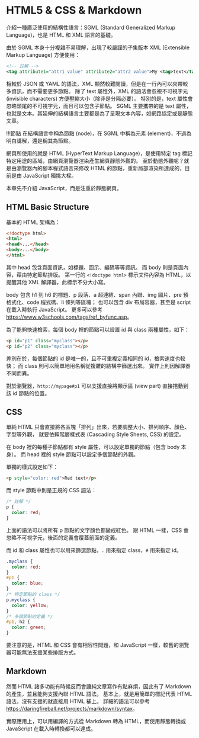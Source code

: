 # HTML5 & CSS & Markdown

介紹一種廣泛使用的結構性語言：SGML (Standard Generalized Markup Language)，也是 HTML 和 XML 語言的基礎。

由於 SGML 本身十分複雜不易理解，出現了較嚴謹的子集版本 XML (Extensible Markup Language) 方便使用：

```xml
<!-- 註解 -->
<tag attribute1="attr1 value" attribute2="attr2 value">My <tag>text</tag>.</tag>
```

相較於 JSON 或 YAML 的語法，XML 顯然較難閱讀，但是在一行內可以夾帶較多資訊，而不需要更多節點。
除了 text 屬性外，XML 的語法會忽視不可視字元 (invisible characters) 方便壓縮大小（除非是分隔必要）。
特別的是，text 屬性會忽略頭尾的不可視字元，而且可以包含子節點。
SGML 主要攜帶的是 text 屬性，也就是文本。其延伸的結構語言主要都是為了呈現文本內容，如網路協定或是靜態文章。

!!!節點
  在結構語言中稱為節點 (node)，在 SGML 中稱為元素 (element)，不過為明白講解，還是稱其為節點。

網頁所使用的就是 HTML (HyperText Markup Language)，是使用特定 tag 標記特定用途的區域，由網頁瀏覽器渲染產生網頁靜態外觀的。
至於動態外觀呢？就是由瀏覽器內的腳本程式語言來修改 HTML 的節點，重新局部渲染所達成的，目前是由 JavaScript 獨挑大樑。

本章先不介紹 JavaScript，而是注重於靜態網頁。

## HTML Basic Structure

基本的 HTML 架構為：

```html
<!doctype html>
<html>
<head>...</head>
<body>...</body>
</html>
```

其中 head 包含頁面資訊，如標題、圖示、編碼等等資訊。
而 body 則是頁面內容，藉由特定節點排版。
第一行的 `<!doctype html>` 標示文件內容為 HTML，以提醒其他 XML 解譯器，此標示不分大小寫。

body 包含 h1 到 h6 的標題、p 段落、a 超連結、span 內聯、img 圖片、pre 預格式化、code 程式碼、li 條列等區塊；
也可以包含 div 布局容器，甚至是 script 在載入時執行 JavaScript。
更多可以參考 <https://www.w3schools.com/tags/ref_byfunc.asp>。

為了能夠快速檢索，每個 body 裡的節點可以設置 id 與 class 兩種屬性，如下：

```html
<p id="p1" class="myclass"></p>
<p id="p2" class="myclass"></p>
```

差別在於，每個節點的 id 是唯一的，且不可重複定義相同的 id，檢索速度也較快；
而 class 則可以簡單地用名稱從複雜的結構中篩選出來。
實作上則因解譯器不同而異。

對於瀏覽器，`http://mypage#p1` 可以支援直接將顯示區 (view part) 直接捲動到該 id 節點的位置。

## CSS

單純 HTML 只會直接將各區塊「排列」出來，若要調整大小、排列順序、顏色、字型等外觀，
就要依賴階層樣式表 (Cascading Style Sheets, CSS) 的設定。

在 body 裡的每種子節點都有 style 屬性，可以設定單獨的節點（包含 body 本身）。
而 head 裡的 style 節點可以設定多個節點的外觀。

單獨的樣式設定如下：

```html
<p style="color: red">Red text</p>
```

而 style 節點中則是正規的 CSS 語法：

```css
/* 註解 */
p {
  color: red;
}
```

上面的語法可以將所有 p 節點的文字顏色都變成紅色。
跟 HTML 一樣，CSS 會忽略不可視字元，後面的定義會覆蓋前面的定義。

而 id 和 class 屬性也可以用來篩選節點，`.` 用來指定 class，`#` 用來指定 id。

```css
.myclass {
  color: red;
}
#p1 {
  color: blue;
}
/* 特定節點的 class */
p.myclass {
  color: yellow;
}
/* 多個節點的定義 */
#p1, h2 {
  color: green;
}
```

要注意的是，HTML 和 CSS 會有相容性問題，和 JavaScript 一樣，較舊的瀏覽器可能無法支援某些排版方式。

## Markdown

然而 HTML 諸多功能有時候反而會讓純文章寫作有點麻煩，因此有了 Markdown 的產生，並且能夠支援內聯 HTML 語法。
基本上，就是用簡單的標記代表 HTML 語法，沒有支援的就直接用 HTML 補上。
詳細的語法可以參考 <https://daringfireball.net/projects/markdown/syntax>。

實際應用上，可以用編譯的方式從 Markdown 轉為 HTML，而使用靜態轉換或 JavaScript 在載入時轉換都可以達成。
